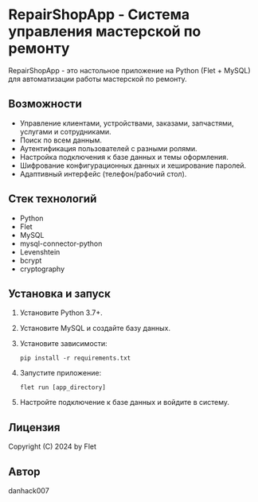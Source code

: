 # RepairShopApp - Система управления мастерской по ремонту

RepairShopApp - это настольное приложение на Python (Flet + MySQL) для автоматизации работы мастерской по ремонту.

## Возможности

*   Управление клиентами, устройствами, заказами, запчастями, услугами и сотрудниками.
*   Поиск по всем данным.
*   Аутентификация пользователей с разными ролями.
*   Настройка подключения к базе данных и темы оформления.
*   Шифрование конфигурационных данных и хеширование паролей.
*   Адаптивный интерфейс (телефон/рабочий стол).

## Стек технологий

*   Python
*   Flet
*   MySQL
*   mysql-connector-python
*   Levenshtein
*   bcrypt
*   cryptography

## Установка и запуск

1.  Установите Python 3.7+.
2.  Установите MySQL и создайте базу данных.
3.  Установите зависимости:

    ```
    pip install -r requirements.txt
    ```
4.  Запустите приложение:

    ```
    flet run [app_directory]
    ```
5.  Настройте подключение к базе данных и войдите в систему.

## Лицензия

Copyright (C) 2024 by Flet

## Автор

danhack007
